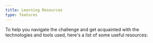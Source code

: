 ```yaml
---
title: Learning Resources
type: features
---
```


To help you navigate the challenge and get acquainted with the technologies and tools used, here's a list of some useful resources: